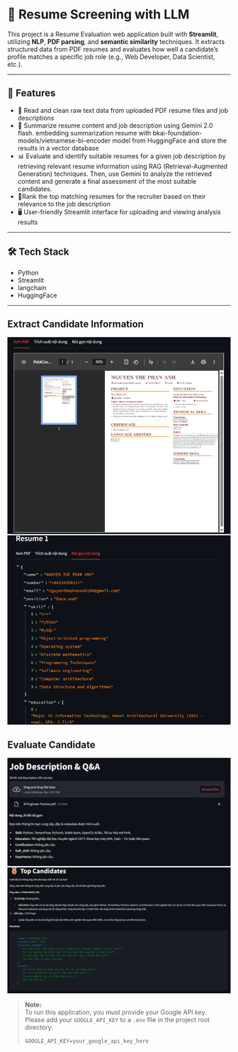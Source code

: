 # 📄 Resume Screening with LLM

This project is a Resume Evaluation web application built with **Streamlit**, utilizing **NLP**, **PDF parsing**, and **semantic similarity** techniques. It extracts structured data from PDF resumes and evaluates how well a candidate’s profile matches a specific job role (e.g., Web Developer, Data Scientist, etc.).

---

## 🚀 Features

- 📄 Read and clean raw text data from uploaded PDF resume files and job descriptions
- 🧠 Summarize resume content and job description using Gemini 2.0 flash. embedding summarization resume with bkai-foundation-models/vietnamese-bi-encoder model from HuggingFace and store the results in a vector database
- 📊 Evaluate and identify suitable resumes for a given job description by retrieving relevant resume information using RAG (Retrieval-Augmented Generation) techniques. Then, use Gemini to analyze the retrieved content and generate a final assessment of the most suitable candidates.
- 🔎Rank the top matching resumes for the recruiter based on their relevance to the job description
- 🖥️ User-friendly Streamlit interface for uploading and viewing analysis results

---

## 🛠️ Tech Stack

- Python
- Streamlit
- langchain
- HuggingFace

---
## Extract Candidate Information

![resume ui](./images/img.png)
![resume ui](./images/img_1.png)

## Evaluate Candidate
![resume ui](./images/img_2.png)
![resume ui](./images/img_3.png)


> **Note:**  
> To run this application, you must provide your Google API key.  
> Please add your `GOOGLE_API_KEY` to a `.env` file in the project root directory:
>
> ```
> GOOGLE_API_KEY=your_google_api_key_here
> ```